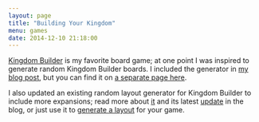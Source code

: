 ```yaml
---
layout: page
title: "Building Your Kingdom"
menu: games
date: 2014-12-10 21:18:00
---
```

[Kingdom Builder](http://en.wikipedia.org/wiki/Kingdom_Builder) is my favorite board game; at one point I was inspired to generate random Kingdom Builder boards.  I included the generator in [my blog post](/blog/2013/05/21/kingdom-board-builder/), but you can find it on [a separate page here](board-builder.html).

I also updated an existing random layout generator for Kingdom Builder to include more expansions; read more about [it](/blog/2014/12/10/kingdom-builder-randomizer) and its latest [update](/blog/2016/10/05/marshlands-randomizer/) in the blog, or just use it to [generate a layout](randomizer.html) for your game.
